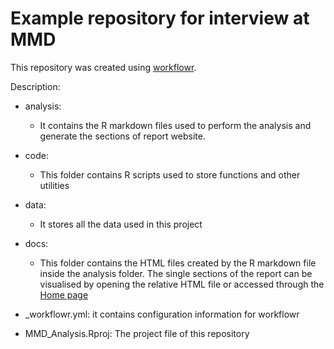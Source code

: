 # Example repository for interview at MMD

This repository was created using [workflowr](https://github.com/workflowr/workflowr).

Description:

-   analysis:

    -   It contains the R markdown files used to perform the analysis and generate the sections of report website.

-   code:

    -   This folder contains R scripts used to store functions and other utilities

-   data:

    -   It stores all the data used in this project

-   docs:

    -   This folder contains the HTML files created by the R markdown file inside the analysis folder. 
    The single sections of the report can be visualised by opening the relative HTML file or accessed through the [Home page](docs/index.html)

-   \_workflowr.yml: it contains configuration information for workflowr

-   MMD_Analysis.Rproj: The project file of this repository
